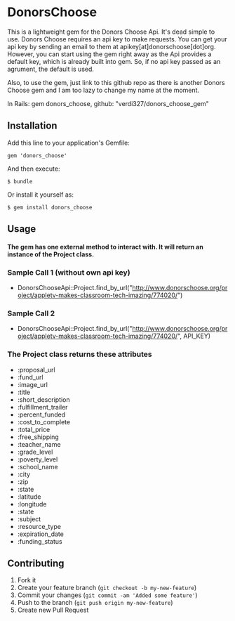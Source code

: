 # DonorsChoose

This is a lightweight gem for the Donors Choose Api.  It's dead simple to use.  Donors Choose requires an api key to make requests.  You can get your api key by sending an email to them at apikey[at]donorschoose[dot]org.  However, you can start using the gem right away as the Api provides a default key, which is already built into gem.  So, if no api key passed as an agrument, the default is used.

Also, to use the gem, just link to this github repo as there is another Donors Choose gem and I am too lazy to change my name at the moment.

In Rails: gem donors_choose, github: "verdi327/donors_choose_gem"

## Installation

Add this line to your application's Gemfile:

    gem 'donors_choose'

And then execute:

    $ bundle

Or install it yourself as:

    $ gem install donors_choose

## Usage

#### The gem has one external method to interact with.  It will return an instance of the Project class.

### Sample Call 1 (without own api key)
* DonorsChooseApi::Project.find_by_url("http://www.donorschoose.org/project/appletv-makes-classroom-tech-imazing/774020/")

### Sample Call 2
* DonorsChooseApi::Project.find_by_url("http://www.donorschoose.org/project/appletv-makes-classroom-tech-imazing/774020/", API_KEY)

### The Project class returns these attributes
* :proposal_url
* :fund_url
* :image_url
* :title
* :short_description
* :fulfillment_trailer
* :percent_funded
* :cost_to_complete
* :total_price
* :free_shipping
* :teacher_name
* :grade_level
* :poverty_level
* :school_name
* :city
* :zip
* :state
* :latitude
* :longitude
* :state
* :subject
* :resource_type
* :expiration_date
* :funding_status

## Contributing

1. Fork it
2. Create your feature branch (`git checkout -b my-new-feature`)
3. Commit your changes (`git commit -am 'Added some feature'`)
4. Push to the branch (`git push origin my-new-feature`)
5. Create new Pull Request
